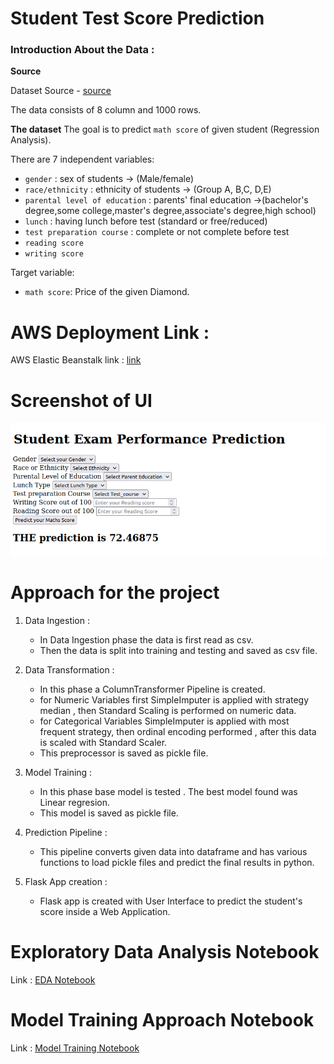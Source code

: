 # Student Test Score Prediction

### Introduction About the Data :

**Source**

Dataset Source - [source](https://www.kaggle.com/datasets/spscientist/students-performance-in-exams?datasetId=74977)

The data consists of 8 column and 1000 rows.

**The dataset** The goal is to predict `math score` of given student (Regression Analysis).

There are 7 independent variables:

- `gender` : sex of students  -> (Male/female)
- `race/ethnicity` : ethnicity of students -> (Group A, B,C, D,E)
- `parental level of education` : parents' final education ->(bachelor's degree,some college,master's degree,associate's degree,high school)
- `lunch` : having lunch before test (standard or free/reduced) 
- `test preparation course` : complete or not complete before test
- `reading score`
- `writing score`

Target variable:
* `math score`: Price of the given Diamond.

# AWS Deployment Link :

AWS Elastic Beanstalk link : [link](http://studentperfomance-env.eba-pn7btpgm.ap-south-1.elasticbeanstalk.com/predictdata)

# Screenshot of UI

![HomepageUI](./artifacts/mlops.png)

# Approach for the project 

1. Data Ingestion : 
    * In Data Ingestion phase the data is first read as csv. 
    * Then the data is split into training and testing and saved as csv file.

2. Data Transformation : 
    * In this phase a ColumnTransformer Pipeline is created.
    * for Numeric Variables first SimpleImputer is applied with strategy median , then Standard Scaling is performed on numeric data.
    * for Categorical Variables SimpleImputer is applied with most frequent strategy, then ordinal encoding performed , after this data is scaled with Standard Scaler.
    * This preprocessor is saved as pickle file.

3. Model Training : 
    * In this phase base model is tested . The best model found was Linear regresion.
    * This model is saved as pickle file.

4. Prediction Pipeline : 
    * This pipeline converts given data into dataframe and has various functions to load pickle files and predict the final results in python.

5. Flask App creation : 
    * Flask app is created with User Interface to predict the student's score inside a Web Application.

# Exploratory Data Analysis Notebook

Link : [EDA Notebook](./notebook/1%20.%20EDA%20STUDENT%20PERFORMANCE%20.ipynb)

# Model Training Approach Notebook

Link : [Model Training Notebook](./notebook/2.%20MODEL%20TRAINING.ipynb)
